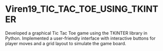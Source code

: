 # Viren19_TIC_TAC_TOE_USING_TKINTER
Developed a graphical Tic Tac Toe game using the TKINTER library in Python. Implemented a user-friendly interface with interactive buttons for player moves and a grid layout to simulate the game board.
